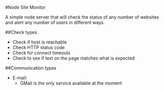 #Node Site Monitor

A simple node server that will check the status of any number of websites and alert any number of users in different ways.

##Check types

* Check if host is reachable
* Check HTTP status code
* Check for connect timeouts
* Check to see if text on the page matches what is expected

##Communication types

* E-mail:
    * GMail is the only service available at the moment